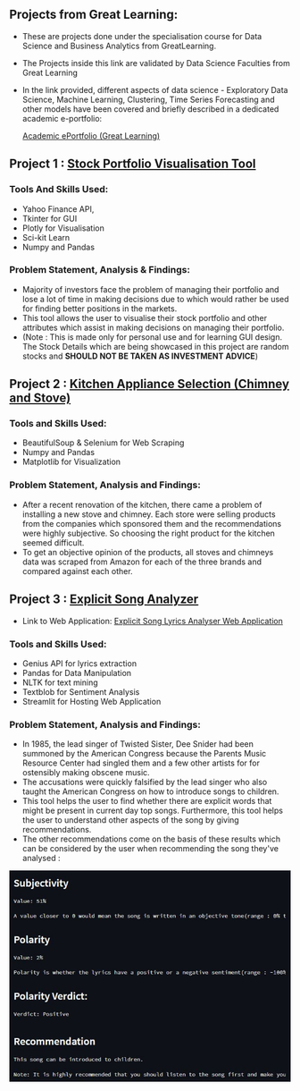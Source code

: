 ## Projects from Great Learning:
* These are projects done under the specialisation course for Data Science and Business Analytics from GreatLearning.
* The Projects inside this link are validated by Data Science Faculties from Great Learning
* In the link provided, different aspects of data science - Exploratory Data Science, Machine Learning, Clustering, Time Series Forecasting and other models have been covered and briefly described in a dedicated academic e-portfolio:

     [Academic ePortfolio (Great Learning)](https://eportfolio.mygreatlearning.com/prabhu-rohit-venkatesan)


## Project 1 : [Stock Portfolio Visualisation Tool](https://github.com/the19thpirate/Portfolio-Visualisation-)

### Tools And Skills Used:
* Yahoo Finance API,
* Tkinter for GUI
* Plotly for Visualisation
* Sci-kit Learn
* Numpy and Pandas

### Problem Statement, Analysis & Findings:
- Majority of investors face the problem of managing their portfolio and lose a lot of time in making decisions due to which would rather be used for finding better positions in the markets. 
- This tool allows the user to visualise their stock portfolio and other attributes which assist in making decisions on managing their portfolio.
- (Note : This is made only for personal use and for learning GUI design. The Stock Details which are being showcased in this project are random stocks and  **SHOULD NOT BE TAKEN AS INVESTMENT ADVICE**)

## Project 2 : [Kitchen Appliance Selection (Chimney and Stove)](https://github.com/the19thpirate/Kitchen-Appliances)

### Tools and Skills Used:
* BeautifulSoup & Selenium for Web Scraping
* Numpy and Pandas 
* Matplotlib for Visualization

### Problem Statement, Analysis and Findings:
- After a recent renovation of the kitchen, there came a problem of installing a new stove and chimney. Each store were selling products from the companies which sponsored them and the recommendations were highly subjective. So choosing the right product for the kitchen seemed difficult.
- To get an objective opinion of the products, all stoves and chimneys data was scraped from Amazon for each of the three brands and compared against each other.


## Project 3 : [Explicit Song Analyzer](https://github.com/the19thpirate/Explicit-Song-Analysis)

- Link to Web Application:
[Explicit Song Lyrics Analyser Web Application](https://share.streamlit.io/the19thpirate/explicit-song-analysis/main/hosting.py)

### Tools and Skills Used:
* Genius API for lyrics extraction
* Pandas for Data Manipulation
* NLTK for text mining
* Textblob for Sentiment Analysis
* Streamlit for Hosting Web Application

### Problem Statement, Analysis and Findings:
- In 1985, the lead singer of Twisted Sister, Dee Snider had been summoned by the American Congress because the Parents Music Resource Center had singled them and a few other artists for for ostensibly making obscene music.
- The accusations were quickly falsified by the lead singer who also taught the American Congress on how to introduce songs to children.
- This tool helps the user to find whether there are explicit words that might be present in current day top songs. Furthermore, this tool helps the user to understand other aspects of the song by giving recommendations.
- The other recommendations come on the basis of these results which can be considered by the user when recommending the song they've analysed :

![Subjectivity, Polarity, Verdict](https://github.com/the19thpirate/Explicit-Song-Analysis/blob/main/Sub%2Cpol%2Cverdict.JPG)
